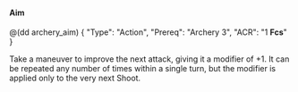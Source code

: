 #### Aim 

@(dd archery_aim)
{ 
	"Type": "Action",
	"Prereq": "Archery 3",
	"ACR": "1 **Fcs**"
}

Take a maneuver to improve the next attack, giving it a modifier of +1.
It can be repeated any number of times within a single turn, but the
modifier is applied only to the very next Shoot.

